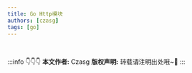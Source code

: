 ```yaml
---
title: Go Http模块
authors: [czasg]
tags: [go]
---
```



<!--truncate-->




<br/>

:::info 👇👇👇
**本文作者:** Czasg
**版权声明:** 转载请注明出处哦~👮‍
:::